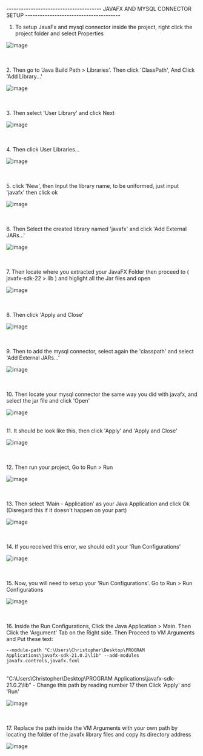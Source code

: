 --------------------------------------- JAVAFX AND MYSQL CONNECTOR SETUP ---------------------------------------

1. To setup JavaFx and mysql connector inside the project, right click the project folder and select Properties<br> 

![image](https://github.com/christopherjonota/CC103-PROJECT-FINALS/assets/70148137/b024d662-92c8-41b6-9a14-640b33ed4a14)

<br>
<br>
2. Then go to 'Java Build Path > Libraries'.   Then click 'ClassPath',   And Click 'Add Library...' <br>
     
![image](https://github.com/christopherjonota/CC103-PROJECT-FINALS/assets/70148137/75db7e4b-05cc-4d44-a4f4-3697ba6395d9)

<br>
<br>
3. Then select 'User Library' and click Next<br>
     
![image](https://github.com/christopherjonota/CC103-PROJECT-FINALS/assets/70148137/ec96d44b-75f8-48ff-8d25-fb67133a5160)

<br>
<br>
4. Then click User Libraries...<br>
     
![image](https://github.com/christopherjonota/CC103-PROJECT-FINALS/assets/70148137/f52ee6a6-ecf6-4f7c-bd6c-068cec7bff7f)

<br>
<br>
5. click 'New', then Input the library name, to be uniformed, just input 'javafx' then click ok<br>
      
![image](https://github.com/christopherjonota/CC103-PROJECT-FINALS/assets/70148137/81c9f67c-9e05-4637-aaad-458b10bffe54)

<br>
<br>
6. Then Select the created library named 'javafx' and click 'Add External JARs...'<br>
     
  ![image](https://github.com/christopherjonota/CC103-PROJECT-FINALS/assets/70148137/e53bbb5c-9e5c-43c2-b932-799712d894b0)

<br>
<br>
7. Then locate where you extracted your JavaFX Folder then proceed to ( javafx-sdk-22 > lib ) and higlight all the Jar files and open<br>
     
![image](https://github.com/christopherjonota/CC103-PROJECT-FINALS/assets/70148137/90083195-a8d3-42d6-b9c8-54099fd4629b)

<br>
<br>
8. Then click 'Apply and Close'<br>
    
 ![image](https://github.com/christopherjonota/CC103-PROJECT-FINALS/assets/70148137/f02c6854-3d83-433a-b2c9-17ae062becff)

<br>
<br>
9. Then to add the mysql connector, select again the 'classpath' and select 'Add External JARs...'<br>
   
![image](https://github.com/christopherjonota/CC103-PROJECT-FINALS/assets/70148137/6b15f357-03c2-4d50-9ad9-790f1354b0ca)

<br>
<br>
10. Then locate your mysql connector the same way you did with javafx, and select the jar file and click 'Open'<br>
    
 ![image](https://github.com/christopherjonota/CC103-PROJECT-FINALS/assets/70148137/77a1ddde-9b4c-4ee8-80a3-9e8babc4cc6f)
<br>

<br>
11. It should be look like this, then click 'Apply'  and 'Apply and Close'<br>
    
 ![image](https://github.com/christopherjonota/CC103-PROJECT-FINALS/assets/70148137/fcb5a92d-f180-4c1b-9cd6-a73b7c6e8105)

<br>
<br>
12. Then run your project, Go to Run > Run<br>
    
 ![image](https://github.com/christopherjonota/CC103-PROJECT-FINALS/assets/70148137/e68759b5-504f-46e3-8f81-49f914e1b8b8)

<br>
<br>
13. Then select 'Main - Application' as your Java Application and click Ok (Disregard this if it doesn't happen on your part)<br>
    
 ![image](https://github.com/christopherjonota/CC103-PROJECT-FINALS/assets/70148137/35141176-78df-4e53-9139-fa877911aabd)

<br>
<br>
14. If you received this error, we should edit your 'Run Configurations'<br>
    
 ![image](https://github.com/christopherjonota/CC103-PROJECT-FINALS/assets/70148137/7bba365b-aa01-40e5-b83f-67a419afbe7a)

<br>
<br>
15. Now, you will need to setup your 'Run Configurations'. Go to Run > Run Configurations<br>
   
  ![image](https://github.com/christopherjonota/CC103-PROJECT-FINALS/assets/70148137/9b282873-d396-4d12-957f-af1e3c950d01)

<br>
<br>
16. Inside the Run Configurations, Click the Java Application > Main. Then Click the 'Argument' Tab on the Right side.
    Then Proceed to VM Arguments and Put these text:

    --module-path "C:\Users\Christopher\Desktop\PROGRAM Applications\javafx-sdk-21.0.2\lib" --add-modules javafx.controls,javafx.fxml

<br>"C:\Users\Christopher\Desktop\PROGRAM Applications\javafx-sdk-21.0.2\lib" - Change this path by reading number 17 then Click 'Apply' and 'Run'<br>
    
   ![image](https://github.com/christopherjonota/CC103-PROJECT-FINALS/assets/70148137/a6245d5a-52e9-4be8-9f0f-542945207828)

<br>
<br>
17. Replace the path inside the VM Arguments with your own path by locating the folder of the javafx library files and copy its directory address

    
 ![image](https://github.com/christopherjonota/CC103-PROJECT-FINALS/assets/70148137/37db34b8-1087-4a32-99ab-3b7a224fa313)
